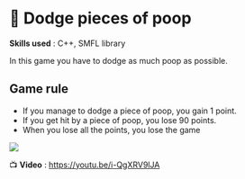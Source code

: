 # 💩 Dodge pieces of poop

**Skills used** : C++, SMFL library

In this game you have to dodge as much poop as possible. 

## Game rule
* If you manage to dodge a piece of poop, you gain 1 point.
* If you get hit by a piece of poop, you lose 90 points. 
* When you lose all the points, you lose the game

<img src="https://user-images.githubusercontent.com/67142421/148427711-e7131cc8-335e-47d1-9059-24c2b68d4eff.jpg">

📺 **Video** : https://youtu.be/i-QgXRV9lJA
